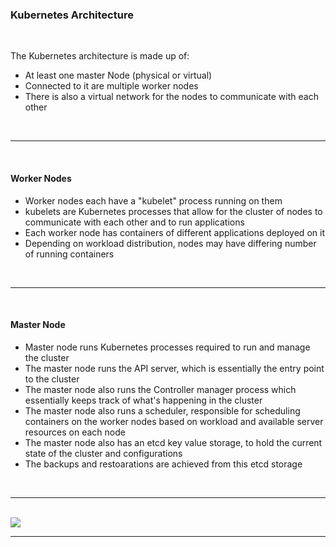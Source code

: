 ### Kubernetes Architecture

<br>

The Kubernetes architecture is made up of:

- At least one master Node (physical or virtual)
- Connected to it are multiple worker nodes
- There is also a virtual network for the nodes to communicate with each other

<br>
<hr>
<br>

#### Worker Nodes
- Worker nodes each have a "kubelet" process running on them
- kubelets are Kubernetes processes that allow for the cluster of nodes to communicate with each other 
and to run applications
- Each worker node has containers of different applications deployed on it
- Depending on workload distribution, nodes may have differing number of running containers

<br>
<hr>
<br>

#### Master Node
- Master node runs Kubernetes processes required to run and manage the cluster
- The master node runs the API server, which is essentially the entry point to the cluster
- The master node also runs the Controller manager process 
which essentially keeps track of what's happening in the cluster
- The master node also runs a scheduler, responsible for scheduling containers on the worker nodes 
based on workload and available server resources on each node
- The master node also has an etcd key value storage, to hold the current state of the cluster and configurations
- The backups and restoarations are achieved from this etcd storage

<br>
<hr>
<br>

<img src="https://k8s.picocourses.com/assets/course/arch/k8s-architecture.png">

<br>
<hr>
<br>

